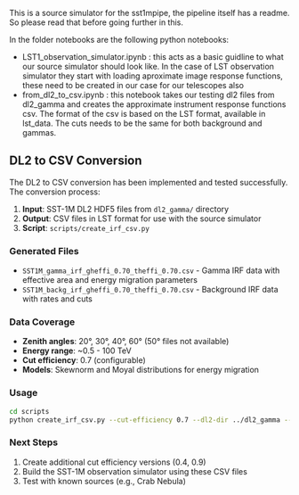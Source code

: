 This is a source simulator for the sst1mpipe, the pipeline itself has a readme. So please read that before going further in this.

In the folder notebooks are the following python notebooks:
 - LST1_observation_simulator.ipynb : this acts as a basic guidline to what our source simulator should look like.
    In the case of LST observation simulator they start with loading aproximate image response functions, these need to be created in our case for our telescopes also
 - from_dl2_to_csv.ipynb : this notebook takes our testing dl2 files from dl2_gamma and creates the approximate instrument response functions csv. 
    The format of the csv is based on the LST format, available in lst_data. The cuts needs to be the same for both background and gammas.

## DL2 to CSV Conversion

The DL2 to CSV conversion has been implemented and tested successfully. The conversion process:

1. **Input**: SST-1M DL2 HDF5 files from `dl2_gamma/` directory
2. **Output**: CSV files in LST format for use with the source simulator
3. **Script**: `scripts/create_irf_csv.py`

### Generated Files

- `SST1M_gamma_irf_gheffi_0.70_theffi_0.70.csv` - Gamma IRF data with effective area and energy migration parameters
- `SST1M_backg_irf_gheffi_0.70_theffi_0.70.csv` - Background IRF data with rates and cuts

### Data Coverage

- **Zenith angles**: 20°, 30°, 40°, 60° (50° files not available)
- **Energy range**: ~0.5 - 100 TeV
- **Cut efficiency**: 0.7 (configurable)
- **Models**: Skewnorm and Moyal distributions for energy migration

### Usage

```bash
cd scripts
python create_irf_csv.py --cut-efficiency 0.7 --dl2-dir ../dl2_gamma --output-dir ../
```

### Next Steps

1. Create additional cut efficiency versions (0.4, 0.9)
2. Build the SST-1M observation simulator using these CSV files
3. Test with known sources (e.g., Crab Nebula)